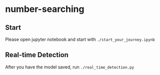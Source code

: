 # number-searching

## Start
Please open jupyter notebook and start with ```./start_your_journey.ipynb```

## Real-time Detection
After you have the model saved, run ```./real_time_detection.py```
